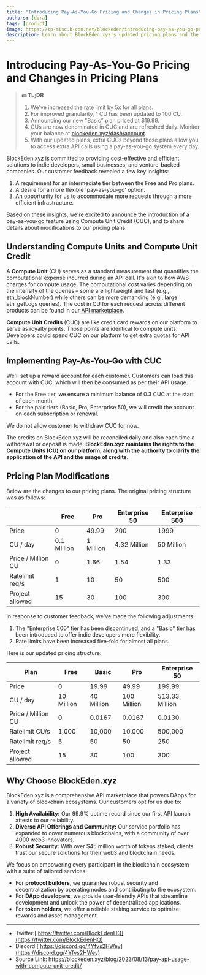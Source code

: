 ```yaml
---
title: "Introducing Pay-As-You-Go Pricing and Changes in Pricing Plans"
authors: [dora]
tags: [product]
image: https://tp-misc.b-cdn.net/blockeden/introducing-pay-as-you-go-pricing-and-plan-changes.png
description: Learn about BlockEden.xyz's updated pricing plans and the introduction of our Pay-As-You-Go option with Compute Unit Credit (CUC). We're committed to providing cost-effective and flexible solutions tailored to indie developers, small businesses, and venture-backed companies. Discover our expanded API offerings, high availability, robust security, and more. Join our community of over 4000 web3 innovators today.
---
```


# Introducing Pay-As-You-Go Pricing and Changes in Pricing Plans

> **💵 TL;DR**
>
> 1. We've increased the rate limit by 5x for all plans.
> 2. For improved granularity, 1 CU has been updated to 100 CU.
> 3. Announcing our new "Basic" plan priced at $19.99.
> 4. CUs are now denominated in CUC and are refreshed daily. Monitor your balance at [blockeden.xyz/dash/account](blockeden.xyz/dash/account).
> 5. With our updated plans, extra CUCs beyond those plans allow you to access extra API calls using a pay-as-you-go system every day.



BlockEden.xyz is committed to providing cost-effective and efficient solutions to indie developers, small businesses, and venture-backed companies. Our customer feedback revealed a few key insights:

1. A requirement for an intermediate tier between the Free and Pro plans.
2. A desire for a more flexible 'pay-as-you-go' option.
3. An opportunity for us to accommodate more requests through a more efficient infrastructure.

Based on these insights, we're excited to announce the introduction of a pay-as-you-go feature using Compute Unit Credit (CUC), and to share details about modifications to our pricing plans.

## **Understanding Compute Units and Compute Unit Credit**

A **Compute Unit** (CU) serves as a standard measurement that quantifies the computational expense incurred during an API call. It's akin to how AWS charges for compute usage. The computational cost varies depending on the intensity of the queries – some are lightweight and fast (e.g., eth_blockNumber) while others can be more demanding (e.g., large eth_getLogs queries). The cost in CU for each request across different products can be found in our[ API marketplace](https://blockeden.xyz/api-marketplace).

**Compute Unit Credits** (CUC) are like credit card rewards on our platform to serve as royalty points. Those points are identical to compute units. Developers could spend CUC on our platform to get extra quotas for API calls.

## **Implementing Pay-As-You-Go with CUC**

We'll set up a reward account for each customer. Customers can load this account with CUC, which will then be consumed as per their API usage.

- For the Free tier, we ensure a minimum balance of 0.3 CUC at the start of each month.
- For the paid tiers (Basic, Pro, Enterprise 50), we will credit the account on each subscription or renewal.

We do not allow customer to withdraw CUC for now.

The credits on BlockEden.xyz will be reconciled daily and also each time a withdrawal or deposit is made. **BlockEden.xyz maintains the rights to the Compute Units (CU) on our platform, along with the authority to clarify the application of the API and the usage of credits**.

## **Pricing Plan Modifications**

Below are the changes to our pricing plans. The original pricing structure was as follows:

|                    | **Free**    | **Pro**   | **Enterprise 50** | **Enterprise 500** |
| ------------------ | ----------- | --------- | ----------------- | ------------------ |
| Price              | 0           | 49.99     | 200               | 1999               |
| CU / day           | 0.1 Million | 1 Million | 4.32 Million      | 50 Million         |
| Price / Million CU | 0           | 1.66      | 1.54              | 1.33               |
| Ratelimit req/s    | 1           | 10        | 50                | 500                |
| Project allowed    | 15          | 30        | 100               | 300                |

In response to customer feedback, we've made the following adjustments:

1. The "Enterprise 500" tier has been discontinued, and a "Basic" tier has been introduced to offer indie developers more flexibility.
2. Rate limits have been increased five-fold for almost all plans.

Here is our updated pricing structure:

| **Plan**           | **Free**   | **Basic**  | **Pro**     | **Enterprise 50** |
| ------------------ | ---------- | ---------- | ----------- | ----------------- |
| Price              | 0          | 19.99      | 49.99       | 199.99            |
| CU / day           | 10 Million | 40 Million | 100 Million | 513.33 Million    |
| Price / Million CU | 0          | 0.0167     | 0.0167      | 0.0130            |
| Ratelimit CU/s     | 1,000      | 10,000     | 10,000      | 500,000           |
| Ratelimit req/s    | 5          | 50         | 50          | 250               |
| Project allowed    | 15         | 30         | 100         | 300               |

## **Why Choose BlockEden.xyz**

BlockEden.xyz is a comprehensive API marketplace that powers DApps for a variety of blockchain ecosystems. Our customers opt for us due to:

1. **High Availability:** Our 99.9% uptime record since our first API launch attests to our reliability.
2. **Diverse API Offerings and Community:** Our service portfolio has expanded to cover numerous blockchains, with a community of over 4000 web3 innovators.
3. **Robust Security:** With over $45 million worth of tokens staked, clients trust our secure solutions for their web3 and blockchain needs.

We focus on empowering every participant in the blockchain ecosystem with a suite of tailored services:

- For **protocol builders**, we guarantee robust security and decentralization by operating nodes and contributing to the ecosystem.
- For **DApp developers**, we provide user-friendly APIs that streamline development and unlock the power of decentralized applications.
- For **token holders**, we offer a reliable staking service to optimize rewards and asset management.



------



- Twitter:[ https://twitter.com/BlockEdenHQ](https://twitter.com/BlockEdenHQ)
- Discord:[ https://discord.gg/4Yfvs2HWey](https://discord.gg/4Yfvs2HWey)
- Source Link: https://blockeden.xyz/blog/2023/08/13/pay-api-usage-with-compute-unit-credit/



